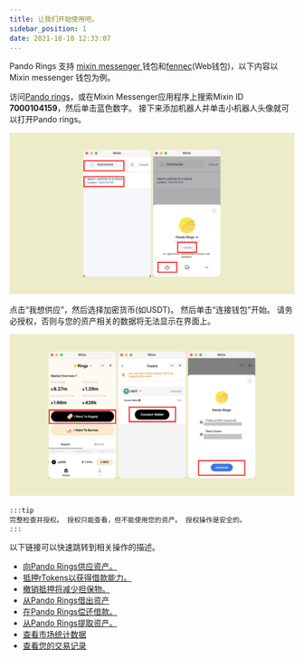 ```yaml
---
title: 让我们开始使用吧。
sidebar_position: 1
date: 2021-10-10 12:33:07
---
```


Pando Rings 支持 [mixin messenger ](https://docs.pando.im/docs/wallets/mixin-messenger) 钱包和[fennec](https://docs.pando.im/docs/apps/wallets)(Web钱包)，以下内容以 Mixin messenger 钱包为例。

访问[Pando rings](https://rings.pando.im)，或在Mixin Messenger应用程序上搜索Mixin ID **7000104159**，然后单击蓝色数字。 接下来添加机器人并单击小机器人头像就可以打开Pando rings。

![](../assets/rings-get-started-p1.png)

点击“我想供应”，然后选择加密货币(如USDT)。 然后单击“连接钱包”开始。 请务必授权，否则与您的资产相关的数据将无法显示在界面上。

![](../assets/rings-get-started-p2.png)

````mdx-code-block
:::tip
完整检查并授权。 授权只能查看，但不能使用您的资产。 授权操作是安全的。
:::
````

以下链接可以快速跳转到相关操作的描述。

- [向Pando Rings供应资产。](https://docs.pando.im/docs/rings/tutorials/how-to-supply)
- [抵押rTokens以获得借款能力。](https://docs.pando.im/docs/rings/tutorials/how-to-pledge)
- [撤销抵押将减少担保物。](https://docs.pando.im/docs/rings/tutorials/how-to-unpledge)
- [从Pando Rings借出资产](https://docs.pando.im/docs/rings/tutorials/how-to-borrow)
- [在Pando Rings偿还借款。](https://docs.pando.im/docs/rings/tutorials/how-to-repay)
- [从Pando Rings提取资产。](https://docs.pando.im/docs/rings/tutorials/how-to-withdraw)
- [查看市场统计数据](https://docs.pando.im/docs/rings/tutorials/check-market-stats)
- [查看您的交易记录](https://docs.pando.im/docs/rings/tutorials/check-tx-history)


